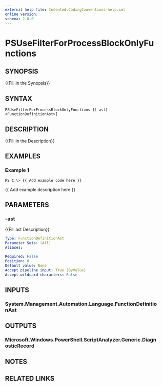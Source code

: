 ```yaml
---
external help file: Indented.CodingConventions-help.xml
online version: 
schema: 2.0.0
---
```


# PSUseFilterForProcessBlockOnlyFunctions

## SYNOPSIS
{{Fill in the Synopsis}}

## SYNTAX

```
PSUseFilterForProcessBlockOnlyFunctions [[-ast] <FunctionDefinitionAst>]
```

## DESCRIPTION
{{Fill in the Description}}

## EXAMPLES

### Example 1
```
PS C:\> {{ Add example code here }}
```

{{ Add example description here }}

## PARAMETERS

### -ast
{{Fill ast Description}}

```yaml
Type: FunctionDefinitionAst
Parameter Sets: (All)
Aliases: 

Required: False
Position: 0
Default value: None
Accept pipeline input: True (ByValue)
Accept wildcard characters: False
```

## INPUTS

### System.Management.Automation.Language.FunctionDefinitionAst


## OUTPUTS

### Microsoft.Windows.PowerShell.ScriptAnalyzer.Generic.DiagnosticRecord


## NOTES

## RELATED LINKS

